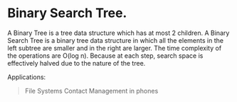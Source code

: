 <h1>Binary Search Tree. </h1>

A Binary Tree is a tree data structure which has at most 2 children.
A Binary Search Tree is a binary tree data structure in which all the elements in the left subtree are smaller and in the right are larger.
The time complexity of the operations are O(log n). Because at each step, search space is effectively halved due to the nature of the tree.

Applications:
>File Systems
>Contact Management in phones
